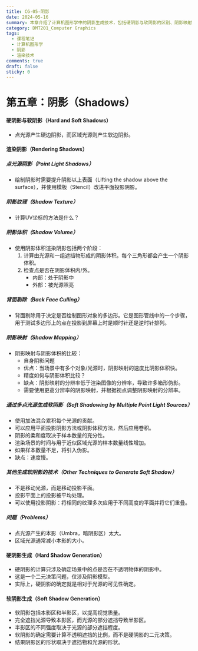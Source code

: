 ```yaml
---
title: CG-05-阴影
date: 2024-05-16
summary: 本章介绍了计算机图形学中的阴影生成技术，包括硬阴影与软阴影的区别、阴影映射、阴影体积、平面投影阴影等多种阴影算法。
category: DMT201_Computer Graphics
tags:
  - 课程笔记
  - 计算机图形学
  - 阴影
  - 渲染技术
comments: true
draft: false
sticky: 0
---
```

# 第五章：阴影（Shadows）

#### 硬阴影与软阴影（Hard and Soft Shadows）
- 点光源产生硬边阴影，而区域光源则产生软边阴影。

#### 渲染阴影（Rendering Shadows）

##### 点光源阴影（Point Light Shadows）
- 绘制阴影时需要提升阴影以上表面（Lifting the shadow above the surface），并使用模板（Stencil）改进平面投影阴影。

##### 阴影纹理（Shadow Texture）
- 计算UV坐标的方法是什么？

##### 阴影体积（Shadow Volume）
- 使用阴影体积渲染阴影包括两个阶段：
  1. 计算由光源和一组遮挡物形成的阴影体积。每个三角形都会产生一个阴影体积。
  2. 检查点是否在阴影体积内/外。
     - 内部：处于阴影中
     - 外部：被光源照亮

##### 背面剔除（Back Face Culling）
- 背面剔除用于决定是否绘制图形对象的多边形。它是图形管线中的一个步骤，用于测试多边形上的点在投影到屏幕上时是顺时针还是逆时针排列。

##### 阴影映射（Shadow Mapping）
- 阴影映射与阴影体积的比较：
  - 自身阴影问题
  - 优点：当场景中有多个对象/光源时，阴影映射的速度比阴影体积快。
  - 精度如何与阴影体积比较？
  - 缺点：阴影映射的分辨率低于渲染图像的分辨率，导致许多箱形伪影。
  - 需要使用更高分辨率的阴影映射，并根据视点调整阴影映射的分辨率。

##### 通过多点光源生成软阴影（Soft Shadowing by Multiple Point Light Sources）
- 使用加法混合累积每个光源的贡献。
- 可以应用平面投影阴影方法或阴影体积方法，然后应用卷积。
- 阴影的柔和度取决于样本数量的充分性。
- 渲染场景的时间与用于近似区域光源的样本数量线性增加。
- 如果样本数量不足，将引入伪影。
- 缺点：速度慢。

##### 其他生成软阴影的技术（Other Techniques to Generate Soft Shadow）
- 不是移动光源，而是移动投影平面。
- 投影平面上的投影被平均处理。
- 可以使用投影阴影：将相同的纹理多次应用于不同高度的平面并将它们重叠。

##### 问题（Problems）
- 点光源产生的本影（Umbra，暗阴影区）太大。
- 区域光源通常减小本影的大小。

#### 硬阴影生成（Hard Shadow Generation）
- 硬阴影的计算只涉及确定场景中的点是否在不透明物体的阴影中。
- 这是一个二元决策问题，仅涉及阴影模型。
- 实际上，硬阴影的确定就是相对于光源的可见性确定。

#### 软阴影生成（Soft Shadow Generation）
- 软阴影包括本影区和半影区，以提高视觉质量。
- 完全遮挡光源导致本影区，而光源的部分遮挡导致半影区。
- 半影区的不同强度取决于光源的部分遮挡程度。
- 软阴影的确定需要计算不透明遮挡的比例，而不是硬阴影的二元决策。
- 结果阴影区的形状取决于遮挡物和光源的形状。